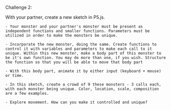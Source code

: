 Challenge 2:


With your partner, create a new sketch in P5.js.

	- Your monster and your partner's monster must be present as independent functions and smaller functions. Parameters must be utilized in order to make the monsters be unique.

	- Incorporate the new monster, doing the same. Create functions to control it with variables and parameters to make each call to it unique. Within this new monster, make a body part of this monster to be it's own function. You may do more than one, if you wish. Structure the function so that you will be able to move that body part

	- With this body part, animate it by either input (keyboard + mouse) or time.

	- In this sketch, create a crowd of 9 these monsters - 3 calls each, with each monster being unique. Color, location, scale, composition are a few examples.

	- Explore movement. How can you make it controlled and unique?